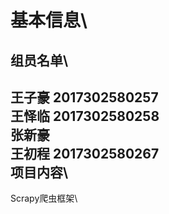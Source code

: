 基本信息\
====
组员名单\
----
王子豪 2017302580257\
王怿临 2017302580258\
张新豪\
王初程 2017302580267\
项目内容\
----
Scrapy爬虫框架\

